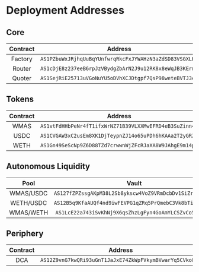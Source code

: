 # Deployment Addresses

## Core

| Contract |                   Address                    |
| :------: | :------------------------------------------: |
| Factory  | `AS1PZbuWxJRjhqUuBqYUnfwrqRkcFxJYWAHzN3aZdSD83VSGXLHX` |
|  Router  | `AS1cDjE8z237eeB6rpJzVBydgZbArN2J9u12RK8x8eWqJB3KErm3` |
|  Quoter  | `AS1SejRiE25713uVGoNuYU5oDVhXCJDtgpf7QsP98weteBVTJ3eR` |

## Tokens

| Contract |                   Address                    |
| :------: | :------------------------------------------: |
|   WMAS   | `AS1vtFdHHbPeNr4fT1ifxWrNZ71B39VLXXMwEFRD4eB3SuZinn4J` |
|   USDC   | `AS1CVGAW3xC2usEm8XK1DjTeypnZJ14o65uPDh6hKAAa2T2yGRZC` |
|   WETH   | `AS1Gn49SeScNp9Z6D88TZd7crwwnWjZFcRJaXA8W9JAhgE9m14pJ` |

## Autonomous Liquidity

| Pool |                   Vault                    |                  Strategy                    |
| :------: | :------------------------------------------: | :------------------------------------------: |
| WMAS/USDC  | `AS127fZPZssgAKpM38L2Sb8ykscw4VoZ9VRmDcbDv1SiZrFERqJJ1` | `AS12jdVLAnUQHdQ7gRmdvSM3vHta2e7Ar83NWWrbArVzwQshQTYGk` |
| WETH/USDC  | `AS12B5q9KfaAUQf4nd9iwFEVPG1qZRq5PrQmebC3Vk8bTiHg4dcDH` | `AS12Hnh3k1rhP2hohXVHanujioBCCAYVZFAVBkLbV87gLvqoB8U9i` |
| WMAS/WETH  | `AS1LcE22a743iSvKhNj9X6qsZhzLgFyn4GoAmYLCSZvCo5n3H8Yv` | `AS12nC66AXSAHuv88gctRixq4TojUiqWXj99xvtEnKwRMU4tML6AZ` |

## Periphery

| Contract |                   Address                    |
| :------: | :------------------------------------------: |
| DCA  | `AS12Z9vnG7kwQRi93uGnT1JaJxE74ZkWpFVkymBVwarYq5CVkoFXr` |